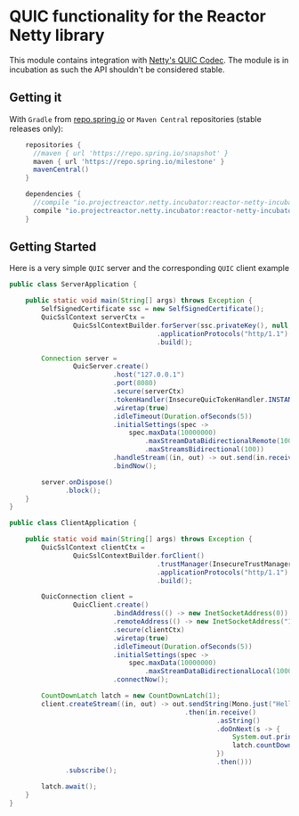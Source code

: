 # QUIC functionality for the Reactor Netty library

This module contains integration with [Netty's QUIC Codec](https://github.com/netty/netty-incubator-codec-quic).
The module is in incubation as such the API shouldn't be considered stable.

## Getting it
With `Gradle` from [repo.spring.io](https://repo.spring.io) or `Maven Central` repositories (stable releases only):

```groovy
    repositories {
      //maven { url 'https://repo.spring.io/snapshot' }
      maven { url 'https://repo.spring.io/milestone' }
      mavenCentral()
    }

    dependencies {
      //compile "io.projectreactor.netty.incubator:reactor-netty-incubator-quic:0.1.0-SNAPSHOT"
      compile "io.projectreactor.netty.incubator:reactor-netty-incubator-quic:0.1.0-M5"
    }
```

## Getting Started
Here is a very simple `QUIC` server and the corresponding `QUIC` client example

```java
public class ServerApplication {

	public static void main(String[] args) throws Exception {
		SelfSignedCertificate ssc = new SelfSignedCertificate();
		QuicSslContext serverCtx =
				QuicSslContextBuilder.forServer(ssc.privateKey(), null, ssc.certificate())
				                     .applicationProtocols("http/1.1")
				                     .build();

		Connection server =
				QuicServer.create()
				          .host("127.0.0.1")
				          .port(8080)
				          .secure(serverCtx)
				          .tokenHandler(InsecureQuicTokenHandler.INSTANCE)
				          .wiretap(true)
				          .idleTimeout(Duration.ofSeconds(5))
				          .initialSettings(spec ->
				              spec.maxData(10000000)
				                  .maxStreamDataBidirectionalRemote(1000000)
				                  .maxStreamsBidirectional(100))
				          .handleStream((in, out) -> out.send(in.receive().retain()))
				          .bindNow();

		server.onDispose()
		      .block();
	}
}
```

```java
public class ClientApplication {

	public static void main(String[] args) throws Exception {
		QuicSslContext clientCtx =
				QuicSslContextBuilder.forClient()
				                     .trustManager(InsecureTrustManagerFactory.INSTANCE)
				                     .applicationProtocols("http/1.1")
				                     .build();

		QuicConnection client =
				QuicClient.create()
				          .bindAddress(() -> new InetSocketAddress(0))
				          .remoteAddress(() -> new InetSocketAddress("127.0.0.1", 8080))
				          .secure(clientCtx)
				          .wiretap(true)
				          .idleTimeout(Duration.ofSeconds(5))
				          .initialSettings(spec ->
				              spec.maxData(10000000)
				                  .maxStreamDataBidirectionalLocal(1000000))
				          .connectNow();

		CountDownLatch latch = new CountDownLatch(1);
		client.createStream((in, out) -> out.sendString(Mono.just("Hello World!"))
		                                    .then(in.receive()
		                                            .asString()
		                                            .doOnNext(s -> {
		                                                System.out.println("CLIENT RECEIVED: " + s);
		                                                latch.countDown();
		                                            })
		                                            .then()))
		      .subscribe();

		latch.await();
	}
}
```
